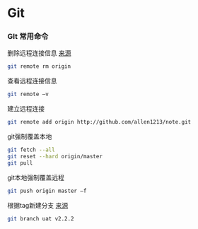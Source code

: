 # Git



### GIt 常用命令



删除远程连接信息 [来源](https://www.cnblogs.com/leaf930814/p/6664706.html) 

```bash
git remote rm origin
```



查看远程连接信息

```bash
git remote –v
```



建立远程连接

```bash
git remote add origin http://github.com/allen1213/note.git
```



git强制覆盖本地

```bash
git fetch --all
git reset --hard origin/master
git pull
```



git本地强制覆盖远程

```bash
git push origin master –f
```



根据tag新建分支 [来源](https://www.cnblogs.com/senlinyang/p/9455426.html) 

```bash
git branch uat v2.2.2
```

























































